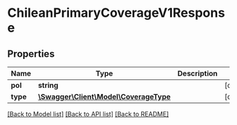 # ChileanPrimaryCoverageV1Response

## Properties
Name | Type | Description | Notes
------------ | ------------- | ------------- | -------------
**pol** | **string** |  | [optional] 
**type** | [**\Swagger\Client\Model\CoverageType**](CoverageType.md) |  | [optional] 

[[Back to Model list]](../../README.md#documentation-for-models) [[Back to API list]](../../README.md#documentation-for-api-endpoints) [[Back to README]](../../README.md)

